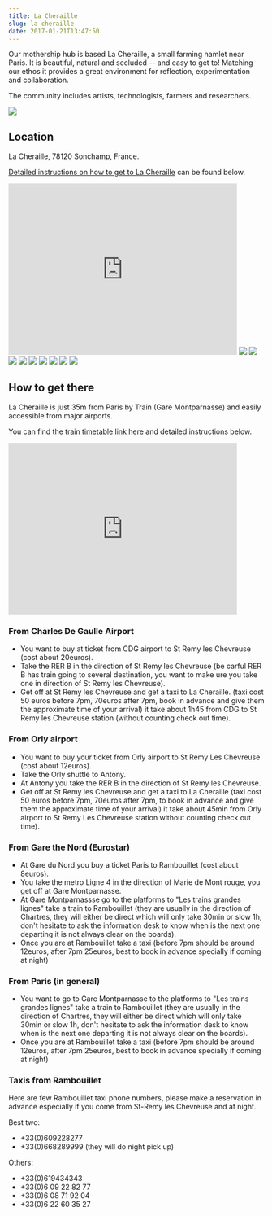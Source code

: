 ```yaml
---
title: La Cheraille
slug: la-cheraille
date: 2017-01-21T13:47:50
---
```


Our mothership hub is based La Cheraille, a small farming hamlet near Paris. It is beautiful, natural and secluded -- and easy to get to! Matching our ethos it provides a great environment for reflection, experimentation and collaboration.

The community includes artists, technologists, farmers and researchers.

<img src="/images/la_cheraille2_768x574.jpg">

## Location

La Cheraille, 78120 Sonchamp, France.

[Detailed instructions on how to get to La Cheraille][get-there] can be found below.

[get-there]: #get-there

<iframe src="https://www.google.com/maps/embed?pb=!1m18!1m12!1m3!1d168429.23446498803!2d2.1464563156773004!3d48.73019408239067!2m3!1f0!2f0!3f0!3m2!1i1024!2i768!4f13.1!3m3!1m2!1s0x47e4245e8d738939%3A0x34b08f1a22c1cd5b!2sLa+Cheraille%2C+78120+Sonchamp%2C+France!5e0!3m2!1sen!2suk!4v1457889186272" style="border:0" allowfullscreen="" width="450" height="337" frameborder="0"></iframe>

<img src="/images/DSC_8791_Sarah_Hickson_768x512.jpg">
<img src="/images/la_cheraille1_768x577.jpg">
<img src="/images/la_cheraille2_768x574.jpg">
<img src="/images/DSC_8829_Sarah_Hickson1_768x512.jpg">
<img src="/images/DSC_8796_Sarah_Hickson_768x512.jpg">
<img src="/images/DSC_0070_Sarah_Hickson_768x512.jpg">
<img src="/images/DSC_8836_Sarah_Hickson_768x512.jpg">
<img src="/images/DSC_9987_Sarah_Hickson.jpg">
<img src="/images/DSC_9495bw_Sarah_Hickson.jpg">

<a id="get-there" name="get-there"></a>

## How to get there

La Cheraille is just 35m from Paris by Train (Gare Montparnasse) and easily accessible from major airports.

You can find the [train timetable link here](https://www.horairetrain.net/horaires-parismontparnasse-rambouillet.html) and detailed instructions below.

<iframe src="https://www.google.com/maps/embed?pb=!1m18!1m12!1m3!1d168429.23446498803!2d2.1464563156773004!3d48.73019408239067!2m3!1f0!2f0!3f0!3m2!1i1024!2i768!4f13.1!3m3!1m2!1s0x47e4245e8d738939%3A0x34b08f1a22c1cd5b!2sLa+Cheraille%2C+78120+Sonchamp%2C+France!5e0!3m2!1sen!2suk!4v1457889186272" style="border:0" allowfullscreen="" width="450" height="337" frameborder="0"></iframe>

### From Charles De Gaulle Airport

- You want to buy at ticket from CDG airport to St Remy les Chevreuse (cost about 20euros).
- Take the RER B in the direction of St Remy les Chevreuse (be carful RER B has train going to several destination, you want to make ure you take one in direction of St Remy les Chevreuse).
- Get off at St Remy les Chevreuse and get a taxi to La Cheraille.
(taxi cost 50 euros before 7pm, 70euros after 7pm, book in advance and give them the approximate time of your arrival) it take about 1h45 from CDG to St Remy les Chevreuse station (without counting check out time).

### From Orly airport

- You want to buy your ticket from Orly airport to St Remy Les Chevreuse (cost about 12euros).
- Take the Orly shuttle to Antony.
- At Antony you take the RER B in the direction of St Remy les Chevreuse.
- Get off at St Remy les Chevreuse and get a taxi to La Cheraille (taxi cost 50 euros before 7pm, 70euros after 7pm, to book in advance and give them the approximate time of your arrival) it take about 45min from Orly airport to St Remy Les Chevreuse station without counting check out time).

### From Gare the Nord (Eurostar)

- At Gare du Nord you buy a ticket Paris to Rambouillet (cost about 8euros).
- You take the metro Ligne 4 in the direction of Marie de Mont rouge, you get off at Gare Montparnasse.
- At Gare Montparnassse  go to the platforms to "Les trains grandes lignes" take a train to Rambouillet (they are usually in the direction of Chartres, they will either be direct which will only take 30min or slow 1h, don't hesitate to ask the information desk to know when is the next one departing it is not always clear on the boards).
- Once you are at Rambouillet take a taxi (before 7pm should be around 12euros, after 7pm 25euros, best to book in advance specially if coming at night)

### From Paris (in general)

- You want to go to Gare Montparnasse to the platforms to "Les trains grandes lignes" take a train to Rambouillet (they are usually in the direction of Chartres, they will either be direct which will only take 30min or slow 1h, don't hesitate to ask the information desk to know when is the next one departing it is not always clear on the boards).
- Once you are at Rambouillet take a taxi (before 7pm should be around 12euros, after 7pm 25euros, best to book in advance specially if coming at night)

### Taxis from Rambouillet

Here are few Rambouillet taxi phone numbers, please make a reservation in advance especially if you come from St-Remy les Chevreuse and at night.

Best two:

* +33(0)609228277
* +33(0)668289999 (they will do night pick up)

Others:

* +33(0)619434343
* +33(0)6 09 22 82 77
* +33(0)6 08 71 92 04
* +33(0)6 22 60 35 27

